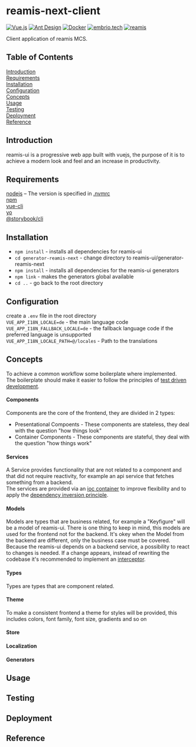 # reamis-next-client

[![Vue.js](https://img.shields.io/static/v1?label=built+with&message=Vue.js&color=42b983)](https://vuejs.org/)
[![Ant Design](https://img.shields.io/static/v1?label=built+with&message=Ant+Design&color=F74455)](https://antdv.com/)
[![Docker](https://img.shields.io/static/v1?label=shipped+with&message=Docker&color=287cf9)](https://www.docker.com/)
[![embrio.tech](https://img.shields.io/static/v1?label=by&message=EMBRIO.tech&color=24ae5f)](https://embrio.tech)
[![reamis](https://img.shields.io/static/v1?label=by&message=reamis&color=ac132e)](https://www.reamis.com/)

Client application of reamis MCS.

## Table of Contents

[Introduction](#introduction)  
[Requirements](#requirements)  
[Installation](#installation)  
[Configuration](#configuration)  
[Concepts](#concepts)  
[Usage](#usage)  
[Testing](#testing)  
[Deployment](#deployment)  
[Reference](#reference)

## Introduction

reamis-ui is a progressive web app built with vuejs,
the purpose of it is to achieve a modern look and feel and an increase in productivity.

## Requirements

[nodejs](https://nodejs.org/en/) – The version is specified in [.nvmrc](/.nvmrc)  
[npm](https://www.npmjs.com/)  
[vue-cli](https://cli.vuejs.org/)  
[yo](https://www.npmjs.com/package/yo)  
[@storybook/cli](https://www.npmjs.com/package/@storybook/cli)

## Installation

- `npm install` - installs all dependencies for reamis-ui
- `cd generator-reamis-next` - change directory to reamis-ui/generator-reamis-next
- `npm install` - installs all dependencies for the reamis-ui generators
- `npm link` - makes the generators global available
- `cd ..` - go back to the root directory

## Configuration

create a `.env` file in the root directory  
`VUE_APP_I18N_LOCALE=de` - the main language code  
`VUE_APP_I18N_FALLBACK_LOCALE=de` - the fallback language code if the preferred language is unsupported  
`VUE_APP_I18N_LOCALE_PATH=@/locales` - Path to the translations

## Concepts

To achieve a common workflow some boilerplate where implemented.  
The boilerplate should make it easier to follow the principles of [test driven development](https://en.wikipedia.org/wiki/Test-driven_development).

#### Components

Components are the core of the frontend, they are divided in 2 types:

- Presentational Compoents - These components are stateless, they deal with the question "how things look"
- Container Components - These components are stateful, they deal with the question "how things work"

#### Services

A Service provides functionality that are not related to a component and that did not require reactivity, for example an api service that fetches something from a backend.  
The services are provided via an [ioc container](https://de.wikipedia.org/wiki/Inversion_of_Control) to improve flexibility and to apply the [dependency inversion principle](https://de.wikipedia.org/wiki/Dependency-Inversion-Prinzip).

#### Models

Models are types that are business related, for example a "Keyfigure" will be a model of reamis-ui.
There is one thing to keep in mind, this models are used for the frontend not for the backend. It's okey when the Model from the backend are different, only the business case must be covered.  
Because the reamis-ui depends on a backend service, a possibility to react to changes is needed. If a change appears, instead of rewriting the codebase it's recommended to implement an [interceptor](https://en.wikipedia.org/wiki/Interceptor_pattern).

#### Types

Types are types that are component related.

#### Theme

To make a consistent frontend a theme for styles will be provided, this includes colors, font family, font size, gradients and so on

#### Store

#### Localization

#### Generators

## Usage

## Testing

## Deployment

## Reference
